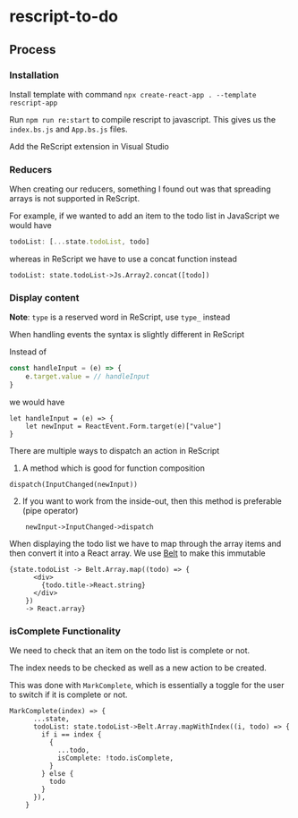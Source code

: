 # rescript-to-do

## Process

### Installation

Install template with command `npx create-react-app . --template rescript-app`

Run `npm run re:start` to compile rescript to javascript. This gives us the `index.bs.js` and `App.bs.js` files.

Add the ReScript extension in Visual Studio

### Reducers

When creating our reducers, something I found out was that spreading arrays is not supported in ReScript.

For example, if we wanted to add an item to the todo list in JavaScript we would have

```js
todoList: [...state.todoList, todo]
```

whereas in ReScript we have to use a concat function instead

```rescript
todoList: state.todoList->Js.Array2.concat([todo])
```

### Display content

**Note**: `type` is a reserved word in ReScript, use `type_` instead

When handling events the syntax is slightly different in ReScript

Instead of 

```js
const handleInput = (e) => {
    e.target.value = // handleInput
}
```
we would have

```rescript
let handleInput = (e) => {
    let newInput = ReactEvent.Form.target(e)["value"]
}
```

There are multiple ways to dispatch an action in ReScript

1. A method which is good for function composition

```rescript
dispatch(InputChanged(newInput))
```

2. If you want to work from the inside-out, then this method is preferable (pipe operator)
```rescript
    newInput->InputChanged->dispatch
```

When displaying the todo list we have to map through the array items and then convert it into a React array.
We use [Belt](https://rescript-lang.org/docs/manual/latest/api/belt) to make this immutable

```rescript
{state.todoList -> Belt.Array.map((todo) => {
      <div>
        {todo.title->React.string}
      </div>
    })
    -> React.array}
```
### isComplete Functionality

We need to check that an item on the todo list is complete or not.

The index needs to be checked as well as a new action to be created.

This was done with `MarkComplete`, which is essentially a toggle for the user to switch if it is complete or not.

```rescript
MarkComplete(index) => {
      ...state,
      todoList: state.todoList->Belt.Array.mapWithIndex((i, todo) => {
        if i == index {
          {
            ...todo,
            isComplete: !todo.isComplete,
          }
        } else {
          todo
        }
      }),
    }
```